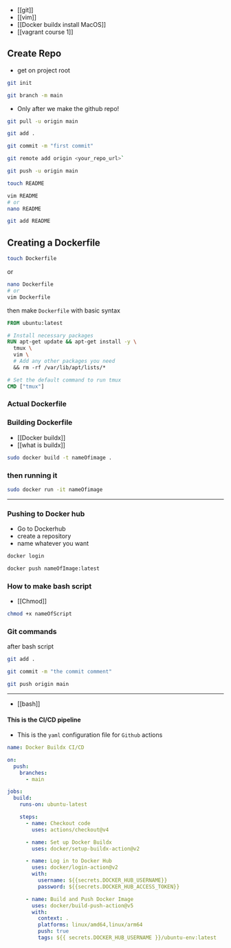 - [[git]] 
- [[vim]]
- [[Docker buildx install MacOS]]
- [[vagrant course 1]]
## Create Repo

- get on project root 

```bash
git init
```

```bash
git branch -m main
```

- Only after we make the github repo!

```bash
git pull -u origin main
```

```bash
git add .
```

```bash
git commit -m "first commit"
```

```bash
git remote add origin <your_repo_url>`
```

```bash
git push -u origin main
```

```bash
touch README
```

```bash
vim README
# or
nano README
```

```bash
git add README
```

## Creating a Dockerfile 

```bash
touch Dockerfile
```

or 

```bash
nano Dockerfile
# or 
vim Dockerfile
```

then make `Dockerfile` with basic syntax 

```Dockerfile
FROM ubuntu:latest

# Install necessary packages
RUN apt-get update && apt-get install -y \
  tmux \
  vim \
  # Add any other packages you need
  && rm -rf /var/lib/apt/lists/*

# Set the default command to run tmux
CMD ["tmux"]
```

### Actual Dockerfile


### Building Dockerfile 

- [[Docker buildx]]
- [[what is buildx]]


```bash
sudo docker build -t nameOfimage .
```

### then running it

```bash
sudo docker run -it nameOfimage
```




--- 


### Pushing to Docker hub 

- Go to Dockerhub 
- create a repository 
- name whatever you want 


```bash 
docker login
```

``` bash
docker push nameOfImage:latest
```



### How to make bash script 

- [[Chmod]]

```bash
chmod +x nameOfScript 
```


### Git commands 

after bash script 

```bash
git add .
```

``` bash
git commit -m "the commit comment"
```

``` bash
git push origin main
```

---

- [[bash]]

#### This is the CI/CD pipeline 

- This is the `yaml` configuration file for `Github` actions

```yaml
name: Docker Buildx CI/CD

on:
  push:
    branches:
      - main

jobs:
  build:
    runs-on: ubuntu-latest

    steps:
      - name: Checkout code
        uses: actions/checkout@v4

      - name: Set up Docker Buildx
        uses: docker/setup-buildx-action@v2

      - name: Log in to Docker Hub
        uses: docker/login-action@v2
        with:
          username: ${{secrets.DOCKER_HUB_USERNAME}}
          password: ${{secrets.DOCKER_HUB_ACCESS_TOKEN}}

      - name: Build and Push Docker Image
        uses: docker/build-push-action@v5
        with:
          context: .
          platforms: linux/amd64,linux/arm64
          push: true
          tags: ${{ secrets.DOCKER_HUB_USERNAME }}/ubuntu-env:latest
```
 